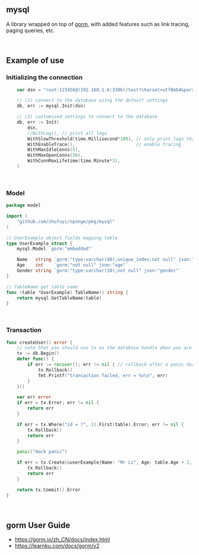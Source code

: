 ## mysql

A library wrapped on top of [gorm](gorm.io/gorm), with added features such as link tracing, paging queries, etc.

<br>

## Example of use

### Initializing the connection

```go
    var dsn = "root:123456@(192.168.1.6:3306)/test?charset=utf8mb4&parseTime=True&loc=Local"

    // (1) connect to the database using the default settings
    db, err := mysql.Init(dsn)

    // (2) customised settings to connect to the database
	db, err := Init(
		dsn,
		//WithLog(), // print all logs
		WithSlowThreshold(time.Millisecond*100), // only print logs that take longer than 100 milliseconds to execute
		WithEnableTrace(),                       // enable tracing
		WithMaxIdleConns(5),
		WithMaxOpenConns(50),
		WithConnMaxLifetime(time.Minute*3),
	)
```

<br>

### Model

```go
package model

import (
	"github.com/zhufuyi/sponge/pkg/mysql"
)

// UserExample object fields mapping table
type UserExample struct {
	mysql.Model `gorm:"embedded"`

	Name   string `gorm:"type:varchar(40);unique_index;not null" json:"name"`
	Age    int    `gorm:"not null" json:"age"`
	Gender string `gorm:"type:varchar(10);not null" json:"gender"`
}

// TableName get table name
func (table *UserExample) TableName() string {
	return mysql.GetTableName(table)
}
```

<br>

### Transaction

```go
func createUser() error {
	// note that you should use tx as the database handle when you are in a transaction
	tx := db.Begin()
	defer func() {
		if err := recover(); err != nil { // rollback after a panic during transaction execution
			tx.Rollback()
			fmt.Printf("transaction failed, err = %v\n", err)
		}
	}()

	var err error
	if err = tx.Error; err != nil {
		return err
	}

	if err = tx.Where("id = ?", 1).First(table).Error; err != nil {
		tx.Rollback()
		return err
	}

	panic("mock panic")

	if err = tx.Create(&userExample{Name: "Mr Li", Age: table.Age + 2, Gender: "male"}).Error; err != nil {
		tx.Rollback()
		return err
	}

	return tx.Commit().Error
}
```
<br>

## gorm User Guide

- https://gorm.io/zh_CN/docs/index.html
- https://learnku.com/docs/gorm/v2
